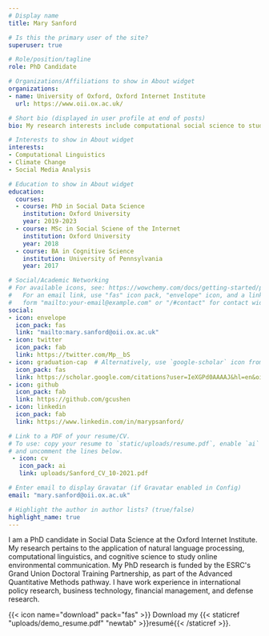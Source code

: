 ```yaml
---
# Display name
title: Mary Sanford

# Is this the primary user of the site?
superuser: true

# Role/position/tagline
role: PhD Candidate

# Organizations/Affiliations to show in About widget
organizations:
- name: University of Oxford, Oxford Internet Institute
  url: https://www.oii.ox.ac.uk/

# Short bio (displayed in user profile at end of posts)
bio: My research interests include computational social science to study climate change communication online.

# Interests to show in About widget
interests:
- Computational Linguistics
- Climate Change 
- Social Media Analysis

# Education to show in About widget
education:
  courses:
  - course: PhD in Social Data Science
    institution: Oxford University
    year: 2019-2023
  - course: MSc in Social Sciene of the Internet
    institution: Oxford University
    year: 2018
  - course: BA in Cognitive Science
    institution: University of Pennsylvania
    year: 2017

# Social/Academic Networking
# For available icons, see: https://wowchemy.com/docs/getting-started/page-builder/#icons
#   For an email link, use "fas" icon pack, "envelope" icon, and a link in the
#   form "mailto:your-email@example.com" or "/#contact" for contact widget.
social:
- icon: envelope
  icon_pack: fas
  link: "mailto:mary.sanford@oii.ox.ac.uk"
- icon: twitter
  icon_pack: fab
  link: https://twitter.com/Mp__bS
- icon: graduation-cap  # Alternatively, use `google-scholar` icon from `ai` icon pack
  icon_pack: fas
  link: https://scholar.google.com/citations?user=IeXGPd0AAAAJ&hl=en&oi=ao
- icon: github
  icon_pack: fab
  link: https://github.com/gcushen
- icon: linkedin
  icon_pack: fab
  link: https://www.linkedin.com/in/marypsanford/

# Link to a PDF of your resume/CV.
# To use: copy your resume to `static/uploads/resume.pdf`, enable `ai` icons in `params.toml`, 
# and uncomment the lines below.
 - icon: cv
   icon_pack: ai
   link: uploads/Sanford_CV_10-2021.pdf

# Enter email to display Gravatar (if Gravatar enabled in Config)
email: "mary.sanford@oii.ox.ac.uk"

# Highlight the author in author lists? (true/false)
highlight_name: true
---
```


I am a PhD candidate in Social Data Science at the Oxford Internet Institute. My research pertains to the application of natural language processing, computational linguistics, and cognitive science to study online environmental communication. My PhD research is funded by the ESRC's Grand Union Doctoral Training Partnership, as part of the Advanced Quantitative Methods pathway. I have work experience in international policy research, business technology, financial management, and defense research. 


{{< icon name="download" pack="fas" >}} Download my {{< staticref "uploads/demo_resume.pdf" "newtab" >}}resumé{{< /staticref >}}.
